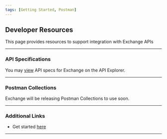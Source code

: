 ```yaml
---
tags: [Getting Started, Postman]
---
```


## Developer Resources

This page provides resources to support integration with Exchange APIs

---

### API Specifications

You may [view](../api/?type=post&path=/boarding/add_application) API specs for Exchange on the API Explorer.

---

### Postman Collections

<!-- theme: info -->
Exchange will be releasing Postman Collections to use soon.

---

### Additional Links

- Get started [here](?path=docs/get-started.md)

---

